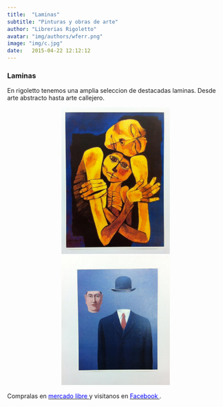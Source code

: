```yaml
---
title:  "Laminas"
subtitle: "Pinturas y obras de arte"
author: "Librerias Rigoletto"
avatar: "img/authors/wferr.png"
image: "img/c.jpg"
date:   2015-04-22 12:12:12
---
```


### Laminas
En rigoletto tenemos una amplia seleccion de destacadas laminas. Desde arte abstracto hasta arte callejero.
<center>
<img src="/img/cuadro.png" class="fit image"  style="max-width: 50%; height: auto;">
</center>

<center>
<img src="/img/cudadro2.png" class="fit image"  style="max-width: 50%; height: auto;">
</center>

Compralas en <a href="http://listado.mercadolibre.com.ar/_CustId_113738581"> <font color="blue"> mercado libre </font></a>  y visitanos en <a href="https://www.facebook.com/rigolettonegocio/"><font color="blue"> Facebook </font></a>.

